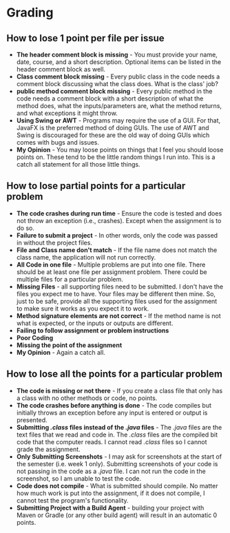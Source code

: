 # Grading

## How to lose 1 point per file per issue

-   **The header comment block is missing** - You must provide your name, date,
    course, and a short description. Optional items can be listed in the
    header comment block as well.
-   **Class comment block missing** - Every public class in the code needs a
    comment block discussing what the class does. What is the class' job?
-   **public method comment block missing** - Every public method in the code
    needs a comment block with a short description of what the method
    does, what the inputs/parameters are, what the method returns, and what
    exceptions it might throw.
-   **Using Swing or AWT** - Programs may require the use of a GUI. For that,
    JavaFX is the preferred method of doing GUIs. The use of AWT and Swing is
    discouraged for these are the old way of doing GUIs which comes with bugs
    and issues.
-   **My Opinion** - You may loose points on things that I feel you should loose
    points on. These tend to be the little random things I run into. This is a
    catch all statement for all those little things.

## How to lose partial points for a particular problem

-   **The code crashes during run time** - Ensure the code is tested and does
    not throw an exception (i.e., crashes). Except when the assignment is to do
    so.
-   **Failure to submit a project** - In other words, only the code was passed
    in without the project files.
-   **File and Class name don't match** - If the file name does not match the
    class name, the application will not run correctly.
-   **All Code in one file** - Multiple problems are put into one file. There
    should be at least one file per assignment problem. There could be multiple
    files for a particular problem.
-   **Missing Files** - all supporting files need to be submitted. I don't have
    the files you expect me to have. Your files may be different then mine. So,
    just to be safe, provide all the supporting files used for the assignment to
    make sure it works as you expect it to work.
-   **Method signature elements are not correct** - If the method name is not
    what is expected, or the inputs or outputs are different.
-   **Failing to follow assignment or problem instructions**
-   **Poor Coding**
-   **Missing the point of the assignment**
-   **My Opinion** - Again a catch all.

## How to lose all the points for a particular problem

-   **The code is missing or not there** - If you create a class file that only
    has a class with no other methods or code, no points.
-   **The code crashes before anything is done** - The code compiles but
    initially throws an exception before any input is entered or output is
    presented.
-   **Submitting _.class_ files instead of the _.java_ files** - The _.java_
    files are the text files that we read and code in. The _.class_ files are
    the compiled bit code that the computer reads. I cannot read _.class_ files
    so I cannot grade the assignment.
-   **Only Submitting Screenshots** - I may ask for screenshots at the start of
    the semester (i.e. week 1 only). Submitting screenshots of your code is not
    passing in the code as a _.java_ file. I can not run the code in the
    screenshot, so I am unable to test the code.
-   **Code does not compile** - What is submitted should compile. No matter how
    much work is put into the assignment, if it does not compile, I cannot test
    the program's functionality.
-   **Submitting Project with a Build Agent** - building your project with Maven
    or Gradle (or any other build agent) will result in an automatic 0 points.
